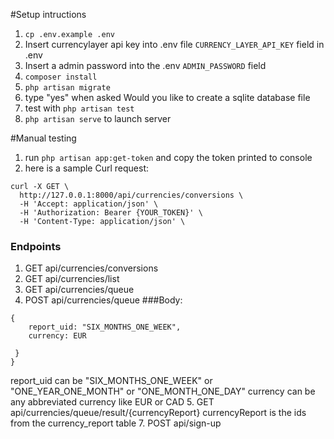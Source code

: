 #Setup intructions
1. `cp .env.example .env`
2. Insert currencylayer api key into .env file `CURRENCY_LAYER_API_KEY` field in .env
3. Insert a admin password into the .env `ADMIN_PASSWORD` field
4. `composer install`
5. `php artisan migrate`
6. type "yes" when asked Would you like to create a sqlite database file
7. test with `php artisan test`
8. `php artisan serve` to launch server

#Manual testing
1. run `php artisan app:get-token` and copy the token printed to console
2. here is a sample Curl request:
```
curl -X GET \
  http://127.0.0.1:8000/api/currencies/conversions \
  -H 'Accept: application/json' \
  -H 'Authorization: Bearer {YOUR_TOKEN}' \
  -H 'Content-Type: application/json' \
```
### Endpoints
1. GET api/currencies/conversions
2. GET api/currencies/list
3. GET api/currencies/queue
4. POST api/currencies/queue 
    ###Body:
```
{
    report_uid: "SIX_MONTHS_ONE_WEEK",
    currency: EUR
    
 }
}
```
report_uid can be "SIX_MONTHS_ONE_WEEK" or "ONE_YEAR_ONE_MONTH" or "ONE_MONTH_ONE_DAY"
currency can be any abbreviated currency like EUR or CAD
5. GET api/currencies/queue/result/{currencyReport}
currencyReport is the ids from the currency_report table
7. POST  api/sign-up

